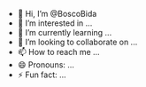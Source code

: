 - 👋 Hi, I’m @BoscoBida
- 👀 I’m interested in ...
- 🌱 I’m currently learning ...
- 💞️ I’m looking to collaborate on ...
- 📫 How to reach me ...
- 😄 Pronouns: ...
- ⚡ Fun fact: ...

<!---
BoscoBida/BoscoBida is a ✨ special ✨ repository because its `README.md` (this file) appears on your GitHub profile.
You can click the Preview link to take a look at your changes.
--->
